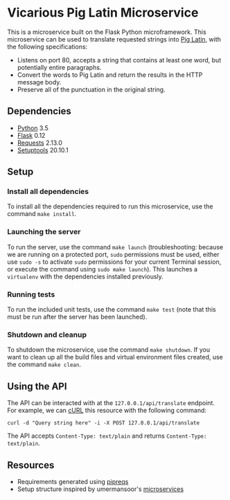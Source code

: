 # Vicarious Pig Latin Microservice
This is a microservice built on the Flask Python microframework. This microservice can be used to translate requested strings into [Pig Latin](https://en.wikipedia.org/wiki/Pig_Latin), with the following specifications:
  - Listens on port 80, accepts a string that contains at least one word, but potentially entire paragraphs.
  - Convert the words to Pig Latin and return the results in the HTTP message body.
  - Preserve all of the punctuation in the original string.

## Dependencies
- [Python](https://www.python.org/) 3.5
- [Flask](http://flask.pocoo.org/) 0.12
- [Requests](http://docs.python-requests.org/en/master/) 2.13.0
- [Setuptools](https://pypi.python.org/pypi/setuptools) 20.10.1

## Setup

### Install all dependencies
To install all the dependencies required to run this microservice, use the command `make install`.

### Launching the server
To run the server, use the command `make launch` (troubleshooting: because we are running on a protected port, `sudo` permissions must be used, either use `sudo -s` to activate `sudo` permissions for your current Terminal session, or execute the command using `sudo make launch`). This launches a `virtualenv` with the dependencies installed previously.

### Running tests
To run the included unit tests, use the command `make test` (note that this must be run after the server has been launched).

### Shutdown and cleanup
To shutdown the microservice, use the command `make shutdown`. If you want to clean up all the build files and virtual environment files created, use the command `make clean`.

## Using the API
The API can be interacted with at the `127.0.0.1/api/translate` endpoint. For example, we can [cURL](https://curl.haxx.se/) this resource with the following command:

`curl -d "Query string here" -i -X POST 127.0.0.1/api/translate`

The API accepts `Content-Type: text/plain` and returns `Content-Type: text/plain`. 

## Resources
- Requirements generated using [pipreqs](https://github.com/bndr/pipreqs)
- Setup structure inspired by umermansoor's [microservices](https://github.com/umermansoor/microservices)